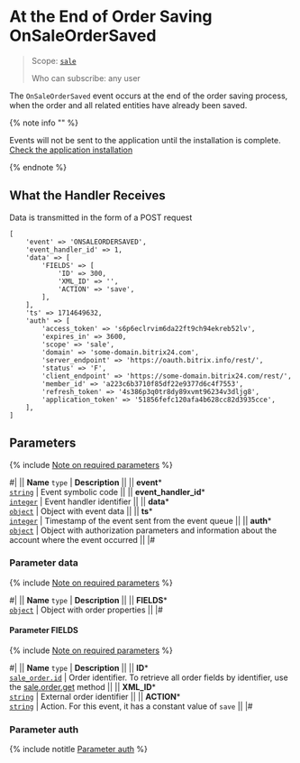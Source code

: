 # At the End of Order Saving OnSaleOrderSaved

> Scope: [`sale`](../../scopes/permissions.md) 
>
> Who can subscribe: any user

The `OnSaleOrderSaved` event occurs at the end of the order saving process, when the order and all related entities have already been saved.

{% note info "" %}

Events will not be sent to the application until the installation is complete. [Check the application installation](../../../settings/app-installation/installation-finish.md)

{% endnote %}

## What the Handler Receives

Data is transmitted in the form of a POST request

```
[
    'event' => 'ONSALEORDERSAVED',
    'event_handler_id' => 1,
    'data' => [
        'FIELDS' => [
            'ID' => 300,
            'XML_ID' => '',
            'ACTION' => 'save',
        ],
    ],
    'ts' => 1714649632,
    'auth' => [
        'access_token' => 's6p6eclrvim6da22ft9ch94ekreb52lv',
        'expires_in' => 3600,
        'scope' => 'sale',
        'domain' => 'some-domain.bitrix24.com',
        'server_endpoint' => 'https://oauth.bitrix.info/rest/',
        'status' => 'F',
        'client_endpoint' => 'https://some-domain.bitrix24.com/rest/',
        'member_id' => 'a223c6b3710f85df22e9377d6c4f7553',
        'refresh_token' => '4s386p3q0tr8dy89xvmt96234v3dljg8',
        'application_token' => '51856fefc120afa4b628cc82d3935cce',
    ],
]
```

## Parameters

{% include [Note on required parameters](../../../_includes/required.md) %}

#|
|| **Name**
`type` | **Description** ||
|| **event***  
[`string`](../../data-types.md) | Event symbolic code ||
|| **event_handler_id***  
[`integer`](../../data-types.md) | Event handler identifier ||
|| **data***  
[`object`](../../data-types.md) | Object with event data ||
|| **ts***  
[`integer`](../../data-types.md) | Timestamp of the event sent from the event queue ||
|| **auth***  
[`object`](../../data-types.md) | Object with authorization parameters and information about the account where the event occurred ||
|#

### Parameter data

{% include [Note on required parameters](../../../_includes/required.md) %}

#|
|| **Name**
`type` | **Description** ||
|| **FIELDS***  
[`object`](../../data-types.md) | Object with order properties ||
|#

#### Parameter FIELDS

{% include [Note on required parameters](../../../_includes/required.md) %}

#|
|| **Name**
`type` | **Description** ||
|| **ID***  
[`sale_order.id`](../data-types.md) | Order identifier. To retrieve all order fields by identifier, use the [sale.order.get](../order/sale-order-get.md) method ||
|| **XML_ID***  
[`string`](../data-types.md) | External order identifier ||
|| **ACTION***  
[`string`](../../data-types.md) | Action. For this event, it has a constant value of `save` ||
|#

### Parameter auth

{% include notitle [Parameter auth](../../../_includes/auth-params-in-events.md) %}